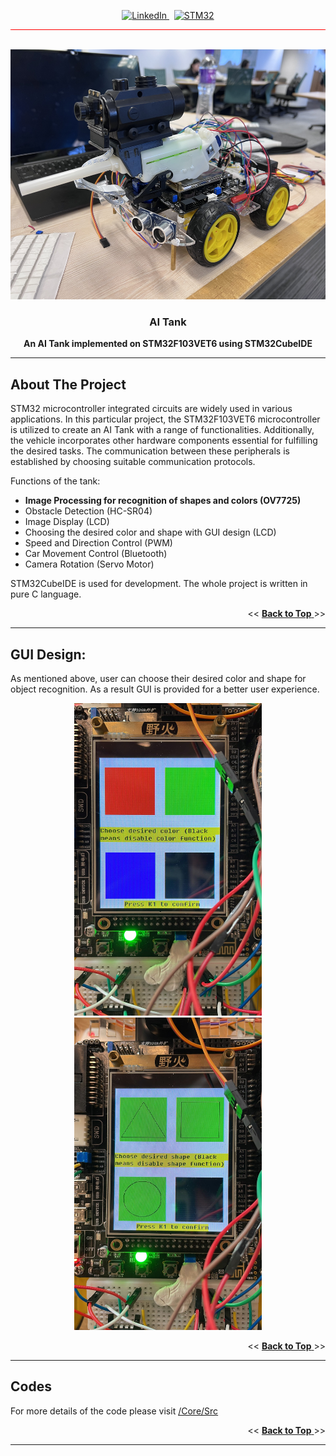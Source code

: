 <a name="readme-top"></a>

<div align="center">
  <a href="https://www.linkedin.com/in/lucas-chan-578039267">
    <img src="https://img.shields.io/badge/LINKEDIN-Lucas_Chan-blue?logo=linkedin" alt="LinkedIn">
  </a>
  &nbsp
  <a href="https://en.wikipedia.org/wiki/STM32">
    <img src="https://img.shields.io/badge/STM32-grey" alt="STM32">
  </a>
</div>

<hr style="background-color: red" />

<!-- Project Logo and brief intro -->
<br />
<div align="center">
  <a href="https://github.com/LConann/AI-Tank">
    <img src="Image/CarDesign.jpg" alt="CarDesign" width="600" height="400">
  </a>

  <h3 align="center">AI Tank</h3>

  <p align="center">
    <b>An AI Tank implemented on STM32F103VET6 using STM32CubeIDE</b>
  </p>
</div>

<hr />

## About The Project
STM32 microcontroller integrated circuits are widely used in various applications. In this particular project, the STM32F103VET6 microcontroller is utilized to create an AI Tank with a range of functionalities. Additionally, the vehicle incorporates other hardware components essential for fulfilling the desired tasks. The communication between these peripherals is established by choosing suitable communication protocols.

Functions of the tank:
* **Image Processing for recognition of shapes and colors (OV7725)**
* Obstacle Detection (HC-SR04)
* Image Display (LCD)
* Choosing the desired color and shape with GUI design (LCD)
* Speed and Direction Control (PWM)
* Car Movement Control (Bluetooth)
* Camera Rotation (Servo Motor)

STM32CubeIDE is used for development. The whole project is written in pure C language. 

<p align="right"> << <a href="#readme-top"> <strong>Back to Top</strong> </a> >> </p>
<hr />
           
## GUI Design:
As mentioned above, user can choose their desired color and shape for object recognition. As a result GUI is provided for a better user experience. 

<div align="center">
	<img src="Image/ColorGUI.JPG" width="300" height="500">
	<img src="Image/ShapeGUI.JPG" width="300" height="500">
</div>

<p align="right"> << <a href="#readme-top"> <strong>Back to Top</strong> </a> >> </p>
<hr />

## Codes
<div>	
     For more details of the code please visit <a href="/Core/Src">/Core/Src</a>  
</div>

<p align="right"> << <a href="#readme-top"> <strong>Back to Top</strong> </a> >> </p>
<hr />

[linkedin-shield]: https://img.shields.io/badge/-LinkedIn-black.svg?style=for-the-badge&logo=linkedin&colorB=555
[linkedin-url]: https://www.linkedin.com/in/lucas-chan-578039267

